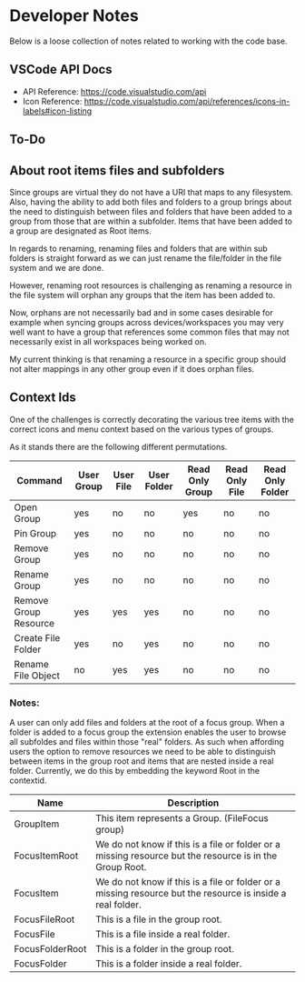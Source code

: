 # Developer Notes

Below is a loose collection of notes related to working with the code base.

## VSCode API Docs

- API Reference: https://code.visualstudio.com/api
- Icon Reference: https://code.visualstudio.com/api/references/icons-in-labels#icon-listing

## To-Do

## About root items files and subfolders

Since groups are virtual they do not have a URI that maps to any filesystem. Also, having the ability to add both files and folders to a group brings about the need to distinguish between files and folders that have been added to a group from those that are within a subfolder. Items that have been added to a group are designated as Root items.

In regards to renaming, renaming files and folders that are within sub folders is straight forward as we can just rename the file/folder in the file system and we are done.

However, renaming root resources is challenging as renaming a resource in the file system will orphan any groups that the item has been added to.

Now, orphans are not necessarily bad and in some cases desirable for example when syncing groups across devices/workspaces you may very well want to have a group that references some common files that may not necessarily exist in all workspaces being worked on.

My current thinking is that renaming a resource in a specific group should not alter mappings in any other group even if it does orphan files.

## Context Ids

One of the challenges is correctly decorating the various tree items with the correct icons and menu context based on the
various types of groups.

As it stands there are the following different permutations.

| Command               | User Group | User File | User Folder | Read Only Group | Read Only File | Read Only Folder |
| --------------------- | ---------- | --------- | ----------- | --------------- | -------------- | ---------------- |
| Open Group            | yes        | no        | no          | yes             | no             | no               |
| Pin Group             | yes        | no        | no          | no              | no             | no               |
| Remove Group          | yes        | no        | no          | no              | no             | no               |
| Rename Group          | yes        | no        | no          | no              | no             | no               |
| Remove Group Resource | yes        | yes       | yes         | no              | no             | no               |
| Create File Folder    | yes        | no        | yes         | no              | no             | no               |
| Rename File Object    | no         | yes       | yes         | no              | no             | no               |

### Notes:

A user can only add files and folders at the root of a focus group. When a folder is added to a focus group the extension enables the user to browse all subfoldes and files within those "real" folders. As such when affording users the option to remove resources we need to be able to distinguish between items in the group root and items
that are nested inside a real folder. Currently, we do this by embedding the keyword Root in the contextid.

| Name            | Description                                                                                                |
| --------------- | ---------------------------------------------------------------------------------------------------------- |
| GroupItem       | This item represents a Group. (FileFocus group)                                                            |
| FocusItemRoot   | We do not know if this is a file or folder or a missing resource but the resource is in the Group Root.    |
| FocusItem       | We do not know if this is a file or folder or a missing resource but the resource is inside a real folder. |
| FocusFileRoot   | This is a file in the group root.                                                                          |
| FocusFile       | This is a file inside a real folder.                                                                       |
| FocusFolderRoot | This is a folder in the group root.                                                                        |
| FocusFolder     | This is a folder inside a real folder.                                                                     |

